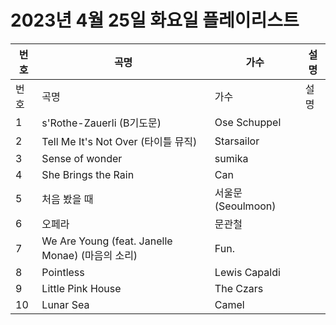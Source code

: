# 2023년 4월 25일 화요일 플레이리스트

| 번호 | 곡명 | 가수 | 설명 |
|------|------|------|------|
| 번호 | 곡명 | 가수 | 설명 |
| 1 | s'Rothe-Zauerli (B기도문) | Ose Schuppel |  |
| 2 | Tell Me It's Not Over (타이틀 뮤직) | Starsailor |  |
| 3 | Sense of wonder | sumika |  |
| 4 | She Brings the Rain | Can |  |
| 5 | 처음 봤을 때 | 서울문 (Seoulmoon) |  |
| 6 | 오페라 | 문관철 |  |
| 7 | We Are Young (feat. Janelle Monae) (마음의 소리) | Fun. |  |
| 8 | Pointless | Lewis Capaldi |  |
| 9 | Little Pink House | The Czars |  |
| 10 | Lunar Sea | Camel |  |
